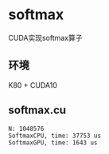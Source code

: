# softmax

CUDA实现softmax算子

## 环境

K80 + CUDA10

## softmax.cu

```
N: 1048576
SoftmaxCPU, time: 37753 us
SoftmaxGPU, time: 1643 us
```
